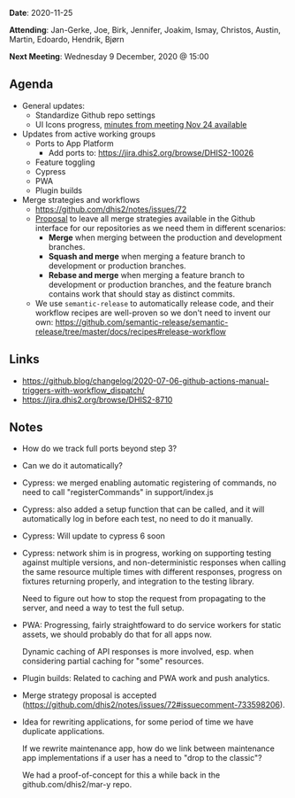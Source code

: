 **Date**: 2020-11-25

**Attending**: Jan-Gerke, Joe, Birk, Jennifer, Joakim, Ismay, Christos,
Austin, Martin, Edoardo, Hendrik, Bjørn

**Next Meeting**: Wednesday 9 December, 2020 @ 15:00

## Agenda

- General updates:
  - Standardize Github repo settings
  - UI Icons progress, [minutes from meeting Nov 24 available](https://github.com/dhis2/notes/pull/179)
- Updates from active working groups
  - Ports to App Platform
     - Add ports to: https://jira.dhis2.org/browse/DHIS2-10026
  - Feature toggling
  - Cypress
  - PWA
  - Plugin builds
- Merge strategies and workflows
  - https://github.com/dhis2/notes/issues/72
  - [Proposal](https://github.com/dhis2/notes/issues/72#issuecomment-733598206) to leave all merge strategies available in the Github interface for our repositories as we need them in different scenarios:
    - **Merge** when merging between the production and development branches.
    - **Squash and merge** when merging a feature branch to development or production branches.
    - **Rebase and merge** when merging a feature branch to development or production branches, and the feature branch contains work that should stay as distinct commits.
  - We use `semantic-release` to automatically release code, and their workflow recipes are well-proven so we don't need to invent our own: https://github.com/semantic-release/semantic-release/tree/master/docs/recipes#release-workflow

## Links

-   https://github.blog/changelog/2020-07-06-github-actions-manual-triggers-with-workflow_dispatch/
-   https://jira.dhis2.org/browse/DHIS2-8710

## Notes

-   How do we track full ports beyond step 3?

-   Can we do it automatically?

-   Cypress: we merged enabling automatic registering of commands, no
    need to call "registerCommands" in support/index.js

-   Cypress: also added a setup function that can be called, and it will
    automatically log in before each test, no need to do it manually.

-   Cypress: Will update to cypress 6 soon

-   Cypress: network shim is in progress, working on supporting testing
    against multiple versions, and non-deterministic responses when
    calling the same resource multiple times with different responses,
    progress on fixtures returning properly, and integration to the
    testing library.

    Need to figure out how to stop the request from propagating to the
    server, and need a way to test the full setup.

-   PWA: Progressing, fairly straightfoward to do service workers for
    static assets, we should probably do that for all apps now.

    Dynamic caching of API responses is more involved, esp. when
    considering partial caching for "some" resources.

-   Plugin builds: Related to caching and PWA work and push analytics.

-   Merge strategy proposal is accepted
    (https://github.com/dhis2/notes/issues/72#issuecomment-733598206).

-   Idea for rewriting applications, for some period of time we have
    duplicate applications.

    If we rewrite maintenance app, how do we link between maintenance
    app implementations if a user has a need to "drop to the classic"?

    We had a proof-of-concept for this a while back in the
    github.com/dhis2/mar-y repo.
